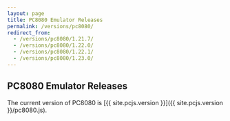 ```yaml
---
layout: page
title: PC8080 Emulator Releases
permalink: /versions/pc8080/
redirect_from:
  - /versions/pc8080/1.21.7/
  - /versions/pc8080/1.22.0/
  - /versions/pc8080/1.22.1/
  - /versions/pc8080/1.23.0/
---
```


PC8080 Emulator Releases
---

The current version of PC8080 is [{{ site.pcjs.version }}]({{ site.pcjs.version }}/pc8080.js).
